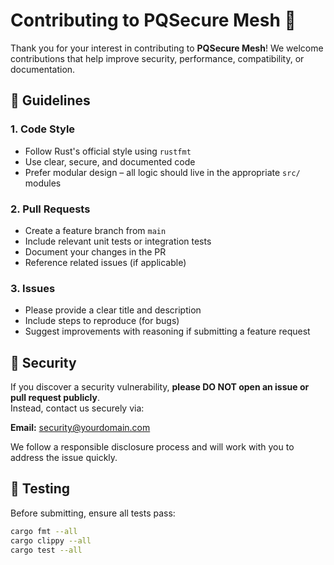 # Contributing to PQSecure Mesh 🦀

Thank you for your interest in contributing to **PQSecure Mesh**! We welcome contributions that help improve security, performance, compatibility, or documentation.

## 🧭 Guidelines

### 1. Code Style
- Follow Rust's official style using `rustfmt`
- Use clear, secure, and documented code
- Prefer modular design – all logic should live in the appropriate `src/` modules

### 2. Pull Requests
- Create a feature branch from `main`
- Include relevant unit tests or integration tests
- Document your changes in the PR
- Reference related issues (if applicable)

### 3. Issues
- Please provide a clear title and description
- Include steps to reproduce (for bugs)
- Suggest improvements with reasoning if submitting a feature request

## 🔐 Security

If you discover a security vulnerability, **please DO NOT open an issue or pull request publicly**.  
Instead, contact us securely via:

**Email:** security@yourdomain.com

We follow a responsible disclosure process and will work with you to address the issue quickly.

## 🧪 Testing

Before submitting, ensure all tests pass:

```bash
cargo fmt --all
cargo clippy --all
cargo test --all
